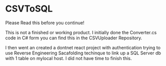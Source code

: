 # CSVToSQL

Please Read this before you continue!

This is not a finished or working product.
I initially done the Converter.cs code in C# form you can find this in the CSVUploader Repository.

I then went an created a dontnet react project with authentication trying to use Reverse Engineering Sacafolding techinque to link up a SQL Server db with 1 table on mylocal host. I did not have time to finish this.

